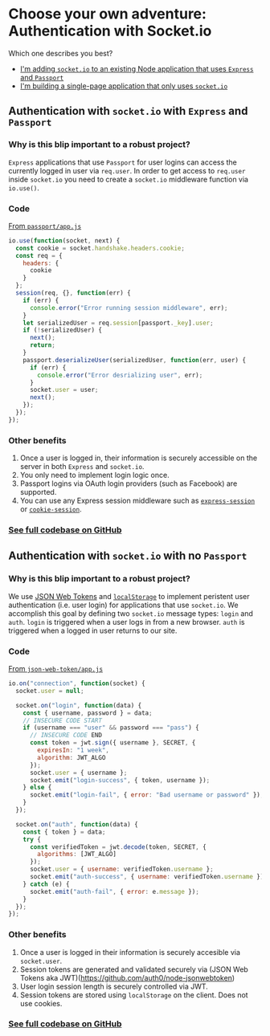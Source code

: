 # Choose your own adventure: Authentication with Socket.io

Which one describes you best?

- [I'm adding `socket.io` to an existing Node application that uses `Express` and `Passport`](#authentication-with-socketio-with-express-and-passport)
- [I'm building a single-page application that only uses `socket.io`](#authentication-with-socketio-with-no-passport)

## Authentication with `socket.io` with `Express` and `Passport`

### Why is this blip important to a robust project?

`Express` applications that use `Passport` for user logins can access the currently
logged in user via `req.user`. In order to get access to `req.user` inside `socket.io`
you need to create a `socket.io` middleware function via `io.use()`.

### Code

[From `passport/app.js`](passport/app.js#L32)

```javascript
io.use(function(socket, next) {
  const cookie = socket.handshake.headers.cookie;
  const req = {
    headers: {
      cookie
    }
  };
  session(req, {}, function(err) {
    if (err) {
      console.error("Error running session middleware", err);
    }
    let serializedUser = req.session[passport._key].user;
    if (!serializedUser) {
      next();
      return;
    }
    passport.deserializeUser(serializedUser, function(err, user) {
      if (err) {
        console.error("Error desrializing user", err);
      }
      socket.user = user;
      next();
    });
  });
});
```

### Other benefits

1. Once a user is logged in, their information is securely accessible on the server in both `Express` and `socket.io`.
1. You only need to implement login logic once.
1. Passport logins via OAuth login providers (such as Facebook) are supported.
1. You can use any Express session middleware such as [`express-session`](https://www.npmjs.com/package/express-session) or [`cookie-session`](https://www.npmjs.com/package/cookie-session).

### [See full codebase on GitHub](passport/)

## Authentication with `socket.io` with no `Passport`

### Why is this blip important to a robust project?

We use 
[JSON Web Tokens](https://github.com/auth0/node-jsonwebtoken)
and 
[`localStorage`](https://developer.mozilla.org/en-US/docs/Web/API/Web_Storage_API/Local_storage)
to implement peristent user authentication (i.e. user login) for applications that use `socket.io`.
We accomplish this goal by defining two `socket.io` message types: `login` and `auth`.
`login` is triggered when a user logs in from a new browser. `auth` is
triggered when a logged in user returns to our site. 

### Code 

[From `json-web-token/app.js`](json-web-token/app.js#L21)

```javascript
io.on("connection", function(socket) {
  socket.user = null;

  socket.on("login", function(data) {
    const { username, password } = data;
    // INSECURE CODE START
    if (username === "user" && password === "pass") {
      // INSECURE CODE END
      const token = jwt.sign({ username }, SECRET, {
        expiresIn: "1 week",
        algorithm: JWT_ALGO
      });
      socket.user = { username };
      socket.emit("login-success", { token, username });
    } else {
      socket.emit("login-fail", { error: "Bad username or password" });
    }
  });

  socket.on("auth", function(data) {
    const { token } = data;
    try {
      const verifiedToken = jwt.decode(token, SECRET, {
        algorithms: [JWT_ALGO]
      });
      socket.user = { username: verifiedToken.username };
      socket.emit("auth-success", { username: verifiedToken.username });
    } catch (e) {
      socket.emit("auth-fail", { error: e.message });
    }
  });
});
```

### Other benefits

1. Once a user is logged in their information is securely accesible via `socket.user`.
1. Session tokens are generated and validated securely via (JSON Web Tokens aka JWT)(https://github.com/auth0/node-jsonwebtoken)
1. User login session length is securely controlled via JWT.
1. Session tokens are stored using `localStorage` on the client. Does not use cookies.

### [See full codebase on GitHub](json-web-token/)
